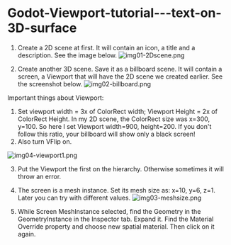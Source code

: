 # Godot-Viewport-tutorial---text-on-3D-surface

1. Create a 2D scene at first. It will contain an icon, a title and a description. See the image below.
![img01-2Dscene.png](https://github.com/gansanta/Godot-Viewport-tutorial---text-on-a-billboard/blob/master/img01-2Dscene.png)


2. Create another 3D scene. Save it as a billboard scene. It will contain a screen, a Viewport that will have the 2D scene we created earlier. See the screenshot below.
![img02-billboard.png](https://github.com/gansanta/Godot-Viewport-tutorial---text-on-a-billboard/blob/master/img02-billboard.png)

Important things about Viewport:
  1) Set viewport width = 3x of ColorRect width; Viewport Height = 2x of ColorRect Height. In my 2D scene, the ColorRect size was x=300, y=100. So here I set Viewport width=900, height=200. If you don't follow this ratio, your billboard will show only a black screen!
  2) Also turn VFlip on.
  
  ![img04-viewport1.png](https://github.com/gansanta/Godot-Viewport-tutorial---text-on-a-billboard/blob/master/img04-viewport1.png)
  
  3) Put the Viewport the first on the hierarchy. Otherwise sometimes it will throw an error.
  4) The screen is a mesh instance. Set its mesh size as: x=10, y=6, z=1. Later you can try with different values.
 ![img03-meshsize.png](https://github.com/gansanta/Godot-Viewport-tutorial---text-on-a-billboard/blob/master/img03-meshsize.png)
 
 5) While Screen MeshInstance selected, find the Geometry in the GeometryInstance in the Inspector tab. Expand it. Find the Material Override property and choose new spatial material. Then click on it again.
